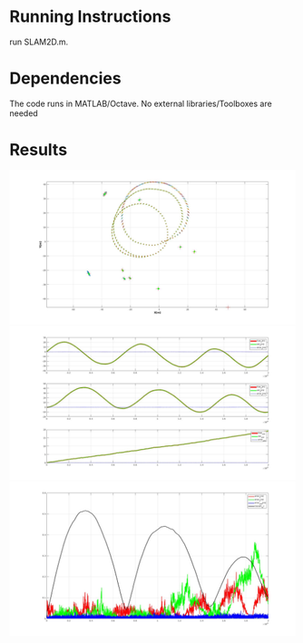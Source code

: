 # Running Instructions
run SLAM2D.m.

# Dependencies
The code runs in MATLAB/Octave. No external libraries/Toolboxes are needed

# Results
![alt text](figures/XYPlot.jpg "XYPlot")
![alt text](figures/XYYawVsTime.jpg "XYPlot")
![alt text](figures/Errors.jpg "XYPlot")
